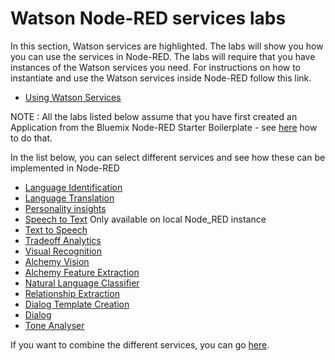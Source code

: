 # Watson Node-RED services labs

In this section, Watson services are highlighted. The labs will show you how you can use the services in Node-RED.
The labs will require that you have instances of the Watson services you need. For instructions on how to instantiate
and use the Watson services inside Node-RED follow this link.

- [Using Watson Services](using_watson_services/README.md)

NOTE : All the labs listed below assume that you have first created an Application from the Bluemix Node-RED Starter Boilerplate - see [here](../introduction_to_node_red/README.md) how to do that.

In the list below, you can select different services and see how these can be implemented in Node-RED

- [Language Identification](language_identification/README.md)
- [Language Translation](language_translation/README.md)
- [Personality insights](personality_insights/README.md)
- [Speech to Text](speech_to_text/README.md) Only available on local Node_RED instance
- [Text to Speech](text_to_speech/README.md)
- [Tradeoff Analytics](tradeoff_analytics/README.md)
- [Visual Recognition](visual_recognition/README.md)
- [Alchemy Vision](alchemy_api_image_analysis/README.md)
- [Alchemy Feature Extraction](alchemy_api_feature_extraction/README.md)
- [Natural Language Classifier](natural_language_classifier/README.md) 
- [Relationship Extraction](relationship_extraction/README.md)
- [Dialog Template Creation](dialog_template_creation/README.md)
- [Dialog](dialog/README.md)
- [Tone Analyser](tone_analyser/README.md)

If you want to combine the different services, you can go [here](../advanced_examples/README.md).



